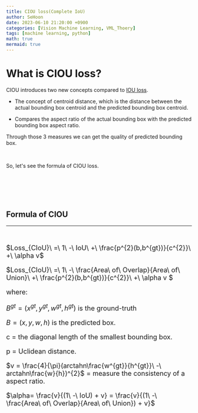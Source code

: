 ```yaml
---
title: CIOU loss(Complete IoU)
author: SeHoon
date: 2023-06-10 21:20:00 +0900
categories: [Vision Machine Learning, VML_Thoery]
tags: [machine learning, python]
math: true
mermaid: true
---
```


# What is CIOU loss?
CIOU introduces two new concepts compared to [IOU loss](https://csh970605.github.io/posts/IOU_Loss/).<br>

+ The concept of centroid distance, which is the distance between the actual bounding box centroid and the predicted bounding box centroid.

+ Compares the aspect ratio of the actual bounding box with the predicted bounding box aspect ratio.

Through those 3 measures we can get the quality of predicted bounding box.

<br>

So, let's see the formula of CIOU loss.

<br><br><br><br>

## Formula of CIOU
---
<br>

<font size=4>

$Loss_{CIoU}\ =\ 1\ -\ IoU\ +\ \frac{p^{2}(b,b^{gt})}{c^{2}}\ +\ \alpha v$<br>

$Loss_{CIoU}\ =\ 1\ -\ \frac{Area\ of\ Overlap}{Area\ of\ Union}\ +\ \frac{p^{2}(b,b^{gt})}{c^{2}}\ +\ \alpha v $

where:<br>

$B^{gt} = (x^{gt}, y^{gt}, w^{gt}, h^{gt})$ is the ground-truth<br>

$B = (x, y, w, h)$ is the predicted box.<br>

c = the diagonal length of the smallest bounding box.<br>

p = Uclidean distance.<br>

$v = \frac{4}{\pi}(arctahn\frac{w^{gt}}{h^{gt}}\ -\ arctahn\frac{w}{h})^{2}$ = measure the consistency of a aspect ratio.<br>

$\alpha= \frac{v}{(1\ -\ IoU) + v} = \frac{v}{(1\ -\ \frac{Area\ of\ Overlap}{Area\ of\ Union}) + v}$
</font>


